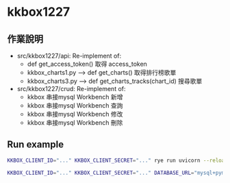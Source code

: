 # kkbox1227

## 作業說明

- src/kkbox1227/api: Re-implement of:
  - def get_access_token() 取得 access_token
  - kkbox_charts1.py --> def get_charts() 取得排行榜歌單
  - kkbox_charts3.py --> def get_charts_tracks(chart_id) 搜尋歌單
- src/kkbox1227/crud: Re-implement of:
  - kkbox 串接mysql Workbench 新增
  - kkbox 串接mysql Workbench 查詢
  - kkbox 串接mysql Workbench 修改
  - kkbox 串接mysql Workbench 刪除

## Run example

```bash
KKBOX_CLIENT_ID="..." KKBOX_CLIENT_SECRET="..." rye run uvicorn --reload kkbox1227.api:app

KKBOX_CLIENT_ID="..." KKBOX_CLIENT_SECRET="..." DATABASE_URL="mysql+pymysql://localhost:[password]@localhost/yourdb" rye run uvicorn --reload kkbox1227.crud:app
```
